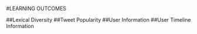 #LEARNING OUTCOMES

##Lexical Diversity
##Tweet Popularity
##User Information
##User Timeline Information
